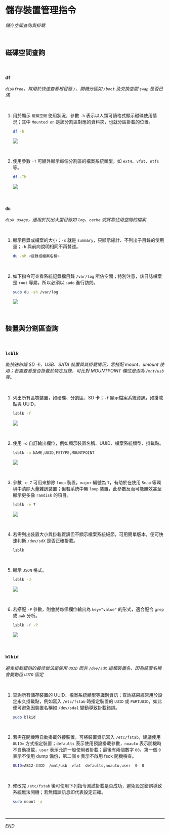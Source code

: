 # 儲存裝置管理指令

_儲存空間查詢與掛載_

<br>

## 磁碟空間查詢

<br>

### `df`

_`diskfree`，常用於快速查看根目錄 `/`、開機分區如 `/boot` 及交換空間 `swap` 是否已滿_

<br>

1. 用於顯示 `磁碟空間` 使用狀況，參數 `-h` 表示以人類可讀格式顯示磁碟使用情況；其中 `Mounted on`	是該分割區對應的資料夾，也就分區掛載的位置。

    ```bash
    df -h
    ```

    ![](images/img_43.png)

<br>

2. 使用參數 `-T` 可額外顯示每個分割區的檔案系統類型，如 `ext4`、`vfat`、`ntfs` 等。

    ```bash
    df -Th
    ```

    ![](images/img_45.png)

<br>

### `du`

_`disk usage`，適用於找出大型目錄如 `log`、`cache` 或異常佔用空間的檔案_

<br>

1. 顯示目錄或檔案的大小；`-s` 就是 `summary`，只顯示總計、不列出子目錄的使用量；`-h` 與前向說明相同不再贅述。

    ```bash
    du -sh <目錄或檔案名稱>
    ```

<br>

2. 如下指令可查看系統記錄檔目錄 `/var/log` 所佔空間；特別注意，該日誌檔案是 `root` 專屬，所以必須以 `sudo` 進行訪問。

    ```bash
    sudo du -sh /var/log
    ```

    ![](images/img_46.png)

<br>

## 裝置與分割區查詢

<br>

### `lsblk`

_能快速辨識 SD 卡、USB、SATA 裝置與其掛載情況，常搭配 mount、umount 使用；若需查看是否掛載於特定目錄，可比對 MOUNTPOINT 欄位是否為 `/mnt/usb` 等。_

<br>

1. 列出所有區塊裝置，如硬碟、分割區、SD 卡；`-f` 顯示檔案系統資訊，如掛載點與 UUID。

    ```bash
    lsblk -f
    ```

    ![](images/img_44.png)

<br>

2. 使用 `-o` 自訂輸出欄位，例如顯示裝置名稱、UUID、檔案系統類型、掛載點。

    ```bash
    lsblk -o NAME,UUID,FSTYPE,MOUNTPOINT
    ```

    ![](images/img_47.png)

<br>

3. 參數 `-e 7` 可用來排除 `loop` 裝置，`major` 編號為 `7`，有助於在使用 `Snap` 等環境中清除大量雜訊裝置；但若系統中無 `loop` 裝置，此參數反而可能無效甚至顯示更多像 `ramdisk` 的項目。

    ```bash
    lsblk -e 7
    ```

    ![](images/img_48.png)

<br>

4. 若需列出裝置大小與掛載資訊但不顯示檔案系統細節，可用簡單版本，便可快速判斷 `/dev/sdX` 是否正確掛載。

    ```bash
    lsblk
    ```

<br>

5. 顯示 `JSON` 格式。

    ```bash
    lsblk -J
    ```

    ![](images/img_49.png)

<br>

6. 若搭配 `-P` 參數，則會將每個欄位輸出為 `key="value"` 的形式，適合配合 `grep` 或 `awk` 分析。

    ```bash
    lsblk -f -P
    ```

    ![](images/img_50.png)

<br>

### `blkid`

_避免掛載錯誤的最佳做法是使用 `UUID` 而非 `/dev/sdX` 這類裝置名，因為裝置名稱會變動但 `UUID` 固定_

<br>

1. 查詢所有儲存裝置的 UUID、檔案系統類型等識別資訊；查詢結果經常用於設定永久掛載點，例如寫入 `/etc/fstab` 時指定裝置的 `UUID` 或 `PARTUUID`，如此便可避免因裝置名稱如 `/dev/sda1` 變動導致掛載錯誤。

    ```bash
    sudo blkid
    ```

<br>

2. 若需在開機時自動掛載外接裝置，可將裝置資訊寫入 `/etc/fstab`，建議使用 `UUID=` 方式指定裝置；`defaults` 表示使用預設掛載參數，`noauto` 表示開機時不自動掛載，`user` 表示允許一般使用者掛載；最後有兩個數字 `00`，第一個 `0` 表示不使用 dump 備份，第二個 `0` 表示不啟用 fsck 開機檢查。

    ```bash
    UUID=AB12-34CD  /mnt/usb  vfat  defaults,noauto,user  0  0
    ```

<br>

3. 修改完 `/etc/fstab` 後可使用下列指令測試掛載是否成功，避免設定錯誤導致系統無法開機；若無錯誤訊息即代表設定正確。

    ```bash
    sudo mount -a
    ```

<br>

___

_END_